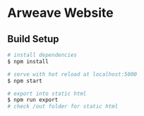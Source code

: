 # Arweave Website

## Build Setup

``` bash
# install dependencies
$ npm install 

# serve with hot reload at localhost:5000
$ npm start

# export into static html
$ npm run export
# check /out folder for static html
```